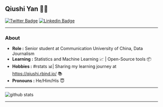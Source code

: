 
## Qiushi Yan 👨‍💻
[![Twitter Badge](https://img.shields.io/badge/-qiushizzzz-1ca0f1?style=flat-square&logo=twitter&logoColor=white&link=https://twitter.com/SulthanNK)](https://twitter.com/qiushizzzz) 
[![Linkedin Badge](https://img.shields.io/badge/-Qiushi_Yan-blue?style=flat-square&logo=Linkedin&logoColor=white&link=https://www.linkedin.com/in/qiushi-yan-893a48194/)](https://www.linkedin.com/in/qiushi-yan-893a48194/) 



---------------------------------------------------------------------------------------------------------------------------------------------------------------------------------
### About
- **Role :** Senior student at Communication University of China, Data Journalism
-  **Learning :** Statistics and Machine Learning :chart_with_upwards_trend: | Open-Source tools :package:
-  **Hobbies :** #rstats :bar_chart:| Sharing my learning journey at https://qiushi.rbind.io/ :books:
-  **Pronouns :** He/Him/His :innocent:


---------------------------------------------------------------------------------------------------------------------------------------------------------------------------------

![github stats](https://github-readme-stats.vercel.app/api?username=enixam&show_icons=true)


---------------------------------------------------------------------------------------------------------------------------------------------------------------------------------
